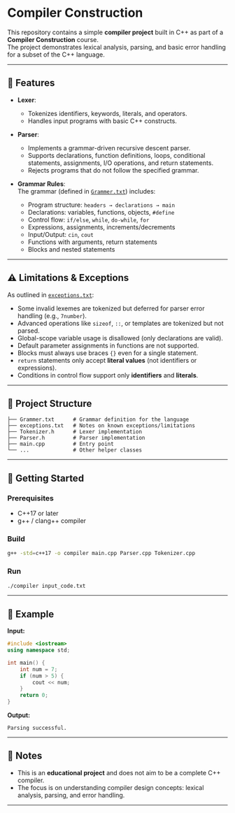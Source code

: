 # Compiler Construction

This repository contains a simple **compiler project** built in C++ as part of a **Compiler Construction** course.  
The project demonstrates lexical analysis, parsing, and basic error handling for a subset of the C++ language.

---

## 📌 Features

- **Lexer**:  
  - Tokenizes identifiers, keywords, literals, and operators.  
  - Handles input programs with basic C++ constructs.

- **Parser**:  
  - Implements a grammar-driven recursive descent parser.  
  - Supports declarations, function definitions, loops, conditional statements, assignments, I/O operations, and return statements.  
  - Rejects programs that do not follow the specified grammar.

- **Grammar Rules**:  
  The grammar (defined in [`Grammer.txt`](./Grammer.txt)) includes:
  - Program structure: `headers → declarations → main`  
  - Declarations: variables, functions, objects, `#define`  
  - Control flow: `if/else`, `while`, `do-while`, `for`  
  - Expressions, assignments, increments/decrements  
  - Input/Output: `cin`, `cout`  
  - Functions with arguments, return statements  
  - Blocks and nested statements  

---

## ⚠️ Limitations & Exceptions

As outlined in [`exceptions.txt`](./exceptions.txt):

- Some invalid lexemes are tokenized but deferred for parser error handling (e.g., `7number`).  
- Advanced operations like `sizeof`, `::`, or templates are tokenized but not parsed.  
- Global-scope variable usage is disallowed (only declarations are valid).  
- Default parameter assignments in functions are not supported.  
- Blocks must always use braces `{}` even for a single statement.  
- `return` statements only accept **literal values** (not identifiers or expressions).  
- Conditions in control flow support only **identifiers** and **literals**.  

---

## 📂 Project Structure

```
├── Grammer.txt      # Grammar definition for the language
├── exceptions.txt   # Notes on known exceptions/limitations
├── Tokenizer.h      # Lexer implementation
├── Parser.h         # Parser implementation
├── main.cpp         # Entry point
└── ...              # Other helper classes
```

---

## 🚀 Getting Started

### Prerequisites
- C++17 or later
- g++ / clang++ compiler

### Build
```bash
g++ -std=c++17 -o compiler main.cpp Parser.cpp Tokenizer.cpp
```

### Run
```bash
./compiler input_code.txt
```

---

## 🧩 Example

**Input:**
```cpp
#include <iostream>
using namespace std;

int main() {
    int num = 7;
    if (num > 5) {
        cout << num;
    }
    return 0;
}
```

**Output:**
```
Parsing successful.
```

---

## 📖 Notes
- This is an **educational project** and does not aim to be a complete C++ compiler.  
- The focus is on understanding compiler design concepts: lexical analysis, parsing, and error handling.

---
